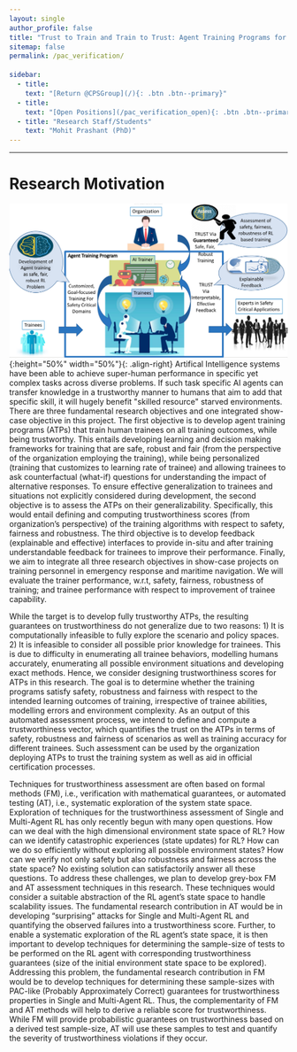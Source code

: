 ```yaml
---
layout: single
author_profile: false
title: "Trust to Train and Train to Trust: Agent Training Programs for Safety-Critical Environments"
sitemap: false
permalink: /pac_verification/

sidebar:
  - title:
    text: "[Return @CPSGroup](/){: .btn .btn--primary}"
  - title:
    text: "[Open Positions](/pac_verification_open){: .btn .btn--primary}"
  - title: "Research Staff/Students"
    text: "Mohit Prashant (PhD)"
---
```


******

# Research Motivation

![image-right](/_pages/assets/atp/overview.png){:height="50%" width="50%"}{: .align-right}
Artifical Intelligence systems have been able to achieve super-human performance in specific yet complex tasks across diverse problems. If such task specific AI agents can transfer knowledge in a trustworthy manner to humans that aim to add that specific skill, it will hugely benefit "skilled resource" starved environments. There are three fundamental research objectives and one integrated show-case objective in this project. The first objective is to develop agent training programs (ATPs) that train human trainees on all training outcomes, while being trustworthy. This entails developing learning and decision making frameworks for training that are safe, robust and fair (from the perspective of the organization employing the training), while being personalized (training that customizes to learning rate of trainee) and allowing trainees to ask counterfactual (what-if) questions for understanding the impact of alternative responses. To ensure effective generalization to trainees and situations not explicitly considered during development, the second objective is to assess the ATPs on their generalizability. Specifically, this would entail defining  and computing trustworthiness scores (from  organization’s  perspective) of the training algorithms with respect to safety, fairness and robustness. The third objective is to develop feedback (explainable and effective) interfaces to provide in-situ and after training understandable feedback for trainees to improve their performance.  Finally, we aim to integrate all three research objectives in show-case projects on training personnel in emergency response and maritime navigation. We will evaluate  the trainer performance, w.r.t, safety, fairness, robustness of training; and trainee performance with respect to improvement of trainee capability. 

While the target is to develop fully trustworthy ATPs, the resulting guarantees on trustworthiness do not generalize due to two reasons: 1) It is computationally infeasible to fully explore the scenario and policy spaces. 2) It is infeasible to consider all possible prior knowledge for trainees. This is due to difficulty in enumerating all trainee behaviors, modelling humans accurately, enumerating all possible environment situations and developing exact methods. Hence, we consider   designing trustworthiness scores for ATPs in this research. The goal is to determine whether the training programs satisfy safety, robustness and fairness with respect to the  intended learning outcomes of training, irrespective of trainee abilities, modelling errors and environment complexity. As an output of this automated assessment process, we intend to define and compute a trustworthiness vector, which quantifies the trust on the ATPs in terms of safety, robustness and fairness of scenarios as well as training accuracy for different trainees. Such assessment can be used by the organization deploying ATPs to trust the training system as well as aid in official certification processes.

Techniques for trustworthiness assessment are often based on formal methods (FM), i.e., verification with mathematical guarantees, or automated testing (AT), i.e.,  systematic exploration of the system state space. Exploration of techniques for the trustworthiness assessment of Single and Multi-Agent RL has only recently begun with many open questions. How can we deal with the high dimensional environment state space of RL? How can we identify catastrophic experiences (state  updates) for RL?  How can we do so efficiently without exploring all possible environment states? How can we verify not only safety but also robustness and fairness across the state space? No existing solution can satisfactorily answer all these questions. To address these challenges, we plan to develop grey-box FM and AT assessment techniques in this research. These techniques would consider a suitable abstraction of the RL agent’s state space to handle scalability issues. The fundamental research contribution in  AT would be in developing “surprising” attacks for Single and Multi-Agent RL and quantifying the observed failures into a trustworthiness score. Further, to enable a  systematic exploration of the RL agent’s state space, it is then important to develop techniques for determining the sample-size of tests to be performed on the RL  agent with corresponding trustworthiness guarantees (size of the initial environment state space to be explored). Addressing this problem, the fundamental research  contribution in FM would be to develop techniques for determining these sample-sizes with PAC-like (Probably  Approximately  Correct) guarantees for trustworthiness properties in Single and Multi-Agent RL. Thus, the complementarity of FM and AT methods will help to derive a reliable score for trustworthiness. While FM will provide probabilistic guarantees on trustworthiness based on a derived test sample-size, AT will use these samples to test and quantify the severity of trustworthiness violations if they occur.
